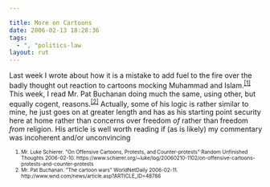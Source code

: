 ```yaml
---

title: More on Cartoons
date: 2006-02-13 18:28:36
tags:
  - ", "politics-law
layout: rut
---
```



<p>Last week I wrote about how it is a mistake to add fuel to the fire over the badly thought out reaction to cartoons mocking Muhammad and Islam.<sup><a href="https://www.schierer.org/~luke/log/20060210-1102/on-offensive-cartoons-protests-and-counter-protests" title="On Offensive Cartoons, Protests, and Counter-protests">[1]</a></sup> This week, I read Mr. Pat Buchanan doing much the same, using other, but equally cogent, reasons.<sup><a href="http://www.wnd.com/news/article.asp?ARTICLE_ID=48786" title="The cartoon wars">[2]</a></sup> Actually, some of his logic is rather similar to mine, he just goes on at greater length and has as his starting point security here at home rather than concerns over freedom <em>of</em> rather than freedom <em>from</em> religion. His article is well worth reading if (as is likely) my commentary was incoherent and/or unconvincing</p>  <ol><font size="-2"><li><font size="-2">Mr. Luke Schierer.  "On Offensive Cartoons, Protests, and Counter-protests" Random Unfinished Thoughts 2006-02-10. https://www.schierer.org/~luke/log/20060210-1102/on-offensive-cartoons-protests-and-counter-protests</font></li><li><font size="-2">Mr. Pat Buchanan.  "The cartoon wars" WorldNetDaily 2006-02-11.  http://www.wnd.com/news/article.asp?ARTICLE_ID=48786 </font></li></font></ol>

